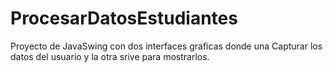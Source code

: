 # ProcesarDatosEstudiantes
Proyecto de JavaSwing con dos interfaces graficas donde una Capturar los datos del usuario y la otra srive para mostrarlos.
